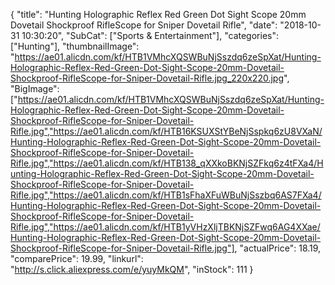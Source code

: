 {
	"title": "Hunting Holographic Reflex Red Green Dot Sight Scope 20mm  Dovetail  Shockproof RifleScope for Sniper Dovetail  Rifle",
	"date": "2018-10-31 10:30:20",
	"SubCat": ["Sports & Entertainment"],
	"categories": ["Hunting"],
	"thumbnailImage": "https://ae01.alicdn.com/kf/HTB1VMhcXQSWBuNjSszdq6zeSpXat/Hunting-Holographic-Reflex-Red-Green-Dot-Sight-Scope-20mm-Dovetail-Shockproof-RifleScope-for-Sniper-Dovetail-Rifle.jpg_220x220.jpg",
	"BigImage": ["https://ae01.alicdn.com/kf/HTB1VMhcXQSWBuNjSszdq6zeSpXat/Hunting-Holographic-Reflex-Red-Green-Dot-Sight-Scope-20mm-Dovetail-Shockproof-RifleScope-for-Sniper-Dovetail-Rifle.jpg","https://ae01.alicdn.com/kf/HTB16KSUXStYBeNjSspkq6zU8VXaN/Hunting-Holographic-Reflex-Red-Green-Dot-Sight-Scope-20mm-Dovetail-Shockproof-RifleScope-for-Sniper-Dovetail-Rifle.jpg","https://ae01.alicdn.com/kf/HTB138_qXXkoBKNjSZFkq6z4tFXa4/Hunting-Holographic-Reflex-Red-Green-Dot-Sight-Scope-20mm-Dovetail-Shockproof-RifleScope-for-Sniper-Dovetail-Rifle.jpg","https://ae01.alicdn.com/kf/HTB1sFhaXFuWBuNjSszbq6AS7FXa4/Hunting-Holographic-Reflex-Red-Green-Dot-Sight-Scope-20mm-Dovetail-Shockproof-RifleScope-for-Sniper-Dovetail-Rifle.jpg","https://ae01.alicdn.com/kf/HTB1yVHzXljTBKNjSZFwq6AG4XXae/Hunting-Holographic-Reflex-Red-Green-Dot-Sight-Scope-20mm-Dovetail-Shockproof-RifleScope-for-Sniper-Dovetail-Rifle.jpg"],
	"actualPrice": 18.19,
	"comparePrice": 19.99,
	"linkurl": "http://s.click.aliexpress.com/e/yuyMkQM",
	"inStock": 111
}
